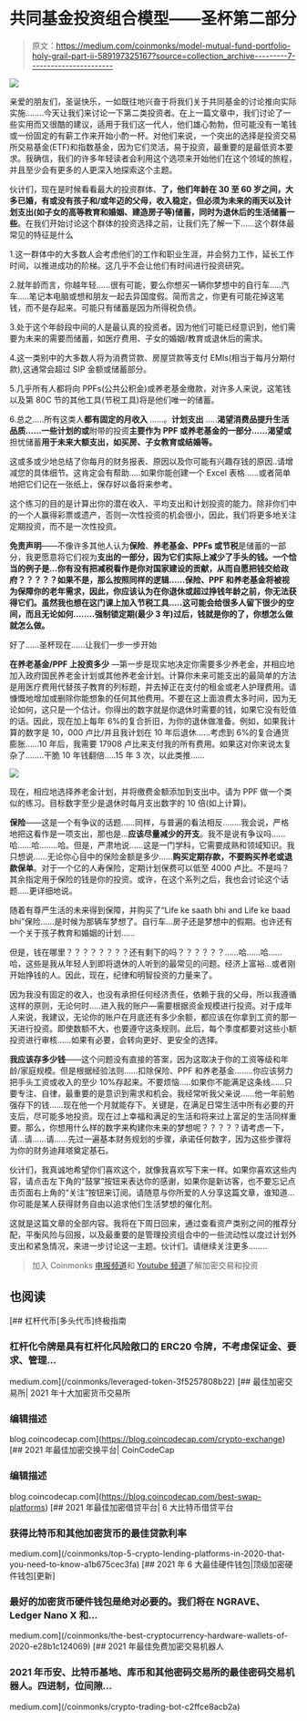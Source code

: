 # 共同基金投资组合模型——圣杯第二部分

> 原文：<https://medium.com/coinmonks/model-mutual-fund-portfolio-holy-grail-part-ii-589197325167?source=collection_archive---------7----------------------->

![](img/7aab54a11198bd54bfcefc8615e64aa3.png)

亲爱的朋友们，圣诞快乐，一如既往地兴奋于将我们关于共同基金的讨论推向实际实施……..今天让我们来讨论一下第二类投资者。在上一篇文章中，我们讨论了一些实用而又很酷的建议，适用于我们这一代人，他们雄心勃勃，但可能没有一笔钱或一份固定的有薪工作来开始小酌一杯。对他们来说，一个突出的选择是投资交易所交易基金(ETF)和指数基金，因为它们灵活，易于投资，最重要的是最低资本要求。我确信，我们的许多年轻读者会利用这个选项来开始他们在这个领域的旅程，并且至少会有更多的人更深入地探索这个主题。

伙计们，现在是时候看看最大的投资群体、**了，他们年龄在 30 至 60 岁之间，大多已婚，有或没有孩子和/或年迈的父母，收入稳定，但必须为未来的雨天以及计划支出(如子女的高等教育和婚姻、建造房子等)储蓄，同时为退休后的生活储蓄一些**。在我们开始讨论这个群体的投资选择之前，让我们先了解一下……这个群体最常见的特征是什么

1.这一群体中的大多数人会考虑他们的工作和职业生涯，并会努力工作，延长工作时间，以推进成功的阶梯。这几乎不会让他们有时间进行投资研究。

2.就年龄而言，你越年轻……很有可能，要么你想买一辆你梦想中的自行车…..汽车…..笔记本电脑或想和朋友一起去异国度假。简而言之，你更有可能花掉这笔钱，而不是存起来。可能只有储蓄是因为所得税负债。

3.处于这个年龄段中间的人是最认真的投资者。因为他们可能已经意识到，他们需要为未来的需要而储蓄，如医疗费用、子女的婚姻/教育或退休后的需求。

4.这一类别中的大多数人将为消费贷款、房屋贷款等支付 EMIs(相当于每月分期付款),这通常会超过 SIP 金额或储蓄部分。

5.几乎所有人都将向 PPFs(公共公积金)或养老基金缴款，对许多人来说，这笔钱以及第 80C 节的其他工具(节税工具)将是他们唯一的储蓄。

6.总之…..所有这类人**都有固定的月收入** ……。**计划支出** …..**渴望消费品提升生活品质……一些计划的或**附带的投资**主要作为 PPF 或养老基金的一部分……**渴望**或**担忧储蓄**用于未来大额支出，如买房、子女教育或结婚等。**

这或多或少地总结了你每月的财务报表、原因以及你可能有兴趣存钱的原因..请增减您的具体细节。这肯定会有帮助…..如果你能创建一个 Excel 表格……或者简单地把它们记在一张纸上，保存好以备将来参考。

这个练习的目的是计算出你的潜在收入、平均支出和计划投资的能力。除非你们中的一个人赢得彩票或遗产，否则一次性投资的机会很小，因此，我们将更多地关注定期投资，而不是一次性投资。

**免责声明**——不像许多其他人认为**保险**、**养老基金、PPFs 或节税**是储蓄的一部分，我更愿意将它们视为**支出的一部分，**因为它们实际上减少了手头的钱**。一个恰当的例子是…你有没有把减税看作是你对国家建设的贡献，从而自愿把钱交给政府？？？？？如果不是，那么按照同样的逻辑……保险、PPF 和养老基金将被视为保障你的老年需求，因此，你应该认为在你退休或超过挣钱年龄之前，你无法获得它们。虽然我也想在这门课上加入节税工具…..这可能会给很多人留下很少的空间，而且无论如何……..强制锁定期(最少 3 年)过后，钱就是你的了，你想怎么做就怎么做。**

好了……圣杯现在……让我们一步一步开始

**在养老基金/PPF 上投资多少** —第一步是现实地决定你需要多少养老金，并相应地加入政府国民养老金计划或其他养老金计划。计算你未来可能支出的最简单的方法是用医疗费用代替孩子教育的列标题，并去掉正在支付的租金或老人护理费用。请慷慨地增加或删除你能想象的任何其他费用。不要在这上面浪费太多时间，因为无论如何，这只是一个估计。你得出的数字就是你退休时需要的钱，如果它没有贬值的话。因此，现在加上每年 6%的复合折旧，为你的退休做准备。例如，如果我计算的数字是 10，000 卢比/并且我计划在 10 年后退休……考虑到 6%的复合通货膨胀……10 年后，我需要 17908 卢比来支付我的所有费用。如果这对你来说太复杂了……..干脆 10 年钱翻倍…..15 年 3 次，以此类推……

![](img/eb0ffc7d41983295c48a8b3ed2708e09.png)

现在，相应地选择养老金计划，并将缴费金额添加到支出中。请为 PPF 做一个类似的练习。目标数字至少是退休时每月支出数字的 10 倍(如上计算)。

**保险**——这是一个有争议的话题……同样，与普遍的看法相反……..我会说，严格地把这看作是一项支出，那也是…**应该尽量减少的开支**。我不是说有争议吗……哈……哈……..哈。但是，严肃地说……这是一门学科，它需要成熟和领域知识。我只想说……无论你心目中的保险金额是多少……**购买定期存款，不要购买养老或退款保单**。对于一个亿的人寿保险，定期计划保费可以低至 4000 卢比。不是吗？其余指定用于保险的钱是你的投资。或许，在这个系列之后，我也会讨论这个话题…..更详细地说。

随着有尊严生活的未来得到保障，并购买了“Life ke saath bhi and Life ke baad bhi”保险……是时候为那辆车梦想了。自行车…房子还是梦想中的假期。也许还有一个关于孩子教育和婚姻的计划……

但是，钱在哪里？？？？？？？？还有剩下的吗？？？？？？……哈……哈……哈，这些是我从年轻人到即将退休的人听到的最常见的问题。经济上富裕…或者刚开始挣钱的人。因此，现在，纪律和明智投资的力量来了。

因为我没有固定的收入，也没有承担任何经济责任，依赖于我的父母，所以我遵循这样的原则，无论何时…..进入我的账户—需要根据资金规模进行投资。对于成年人来说，我建议，无论你的账户在月底还有多少余额，都应该在你拿到工资的那一天进行投资。即使数额不大，也要遵守这条规则。此后，每个季度都要对这些小额投资进行审核……如果有必要，会转向更好、更安全的选择。

**我应该存多少钱**——这个问题没有直接的答案，因为这取决于你的工资等级和年龄/家庭规模。但是根据经验法则……扣除保险、PPF 和养老基金……..你应该努力把手头工资或收入的至少 10%存起来。不要烦恼…..如果你不能满足这条线……只要专注、自律，最重要的是意识到需求和机会。我经常听我父亲说……他一年前勉强存下的钱……现在他一个月就能存下。关键是，在满足日常生活中所有必要的开支后，尽可能多地投资。现在过上幸福和满足的生活和将来过上富足的生活同样重要。那么，你想用什么样的数字来构建你未来的梦想呢？？？？？请考虑一下，请…请……请……先过一遍基本财务规划的步骤，承诺任何数字，因为这些步骤将为你的财务迪拜塔奠定基石。

伙计们，我真诚地希望你们喜欢这个，就像我喜欢写下来一样。如果你喜欢这些内容，请点击左下角的“鼓掌”按钮来表达你的感谢，如果你是新访客，也不要忘记点击页面右上角的“关注”按钮来订阅。请随意与你所爱的人分享这篇文章，谁知道…你可能是某人获得财务自由以追求他们生活梦想的催化剂。

这就是这篇文章的全部内容。我将在下周日回来，通过查看资产类别之间的推荐分配，平衡风险与回报，以及最重要的是管理投资组合中的一些流动性以度过计划外支出和紧急情况，来进一步讨论这一主题。伙计们。请继续关注更多……..

> 加入 Coinmonks [电报频道](https://t.me/coincodecap)和 [Youtube 频道](https://www.youtube.com/c/coinmonks/videos)了解加密交易和投资

## 也阅读

[](/coinmonks/leveraged-token-3f5257808b22) [## 杠杆代币[多头代币]终极指南

### 杠杆化令牌是具有杠杆化风险敞口的 ERC20 令牌，不考虑保证金、要求、管理…

medium.com](/coinmonks/leveraged-token-3f5257808b22) [](https://blog.coincodecap.com/crypto-exchange) [## 最佳加密交易所| 2021 年十大加密货币交易所

### 编辑描述

blog.coincodecap.com](https://blog.coincodecap.com/crypto-exchange) [](https://blog.coincodecap.com/best-swap-platforms) [## 2021 年最佳加密交换平台| CoinCodeCap

### 编辑描述

blog.coincodecap.com](https://blog.coincodecap.com/best-swap-platforms) [](/coinmonks/top-5-crypto-lending-platforms-in-2020-that-you-need-to-know-a1b675cec3fa) [## 2021 年最佳加密借贷平台| 6 大比特币借贷平台

### 获得比特币和其他加密货币的最佳贷款利率

medium.com](/coinmonks/top-5-crypto-lending-platforms-in-2020-that-you-need-to-know-a1b675cec3fa) [](/coinmonks/the-best-cryptocurrency-hardware-wallets-of-2020-e28b1c124069) [## 2021 年 6 大最佳硬件钱包|顶级加密硬件钱包[更新]

### 最好的加密货币硬件钱包是绝对必要的。我们将在 NGRAVE、Ledger Nano X 和…

medium.com](/coinmonks/the-best-cryptocurrency-hardware-wallets-of-2020-e28b1c124069) [](/coinmonks/crypto-trading-bot-c2ffce8acb2a) [## 2021 年最佳免费加密交易机器人

### 2021 年币安、比特币基地、库币和其他密码交易所的最佳密码交易机器人。四进制，位间隙…

medium.com](/coinmonks/crypto-trading-bot-c2ffce8acb2a)
